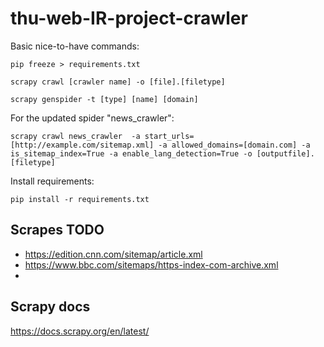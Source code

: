 # thu-web-IR-project-crawler

Basic nice-to-have commands:

```
pip freeze > requirements.txt

scrapy crawl [crawler name] -o [file].[filetype]

scrapy genspider -t [type] [name] [domain]
```

For the updated spider "news_crawler":

```
scrapy crawl news_crawler  -a start_urls=[http://example.com/sitemap.xml] -a allowed_domains=[domain.com] -a is_sitemap_index=True -a enable_lang_detection=True -o [outputfile].[filetype]
```

Install requirements:
```
pip install -r requirements.txt
```

## Scrapes TODO
* https://edition.cnn.com/sitemap/article.xml
* https://www.bbc.com/sitemaps/https-index-com-archive.xml
* 

## Scrapy docs
https://docs.scrapy.org/en/latest/